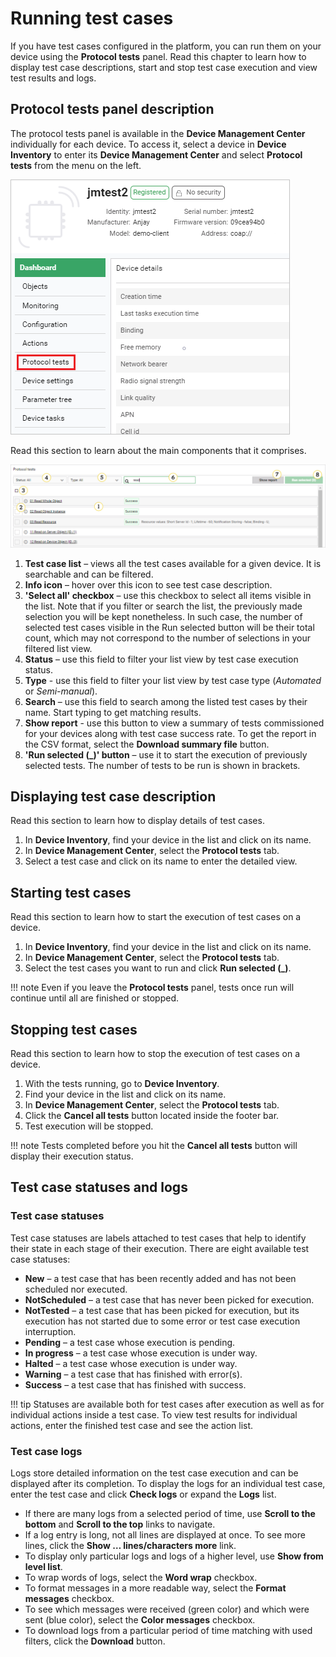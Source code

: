 # Running test cases

If you have test cases configured in the platform, you can run them on your device using the **Protocol tests** panel. Read this chapter to learn how to display test case descriptions, start and stop test case execution and view test results and logs.

## Protocol tests panel description

The protocol tests panel is available in the **Device Management Center** individually for each device. To access it, select a device in **Device Inventory** to enter its **Device Management Center** and select **Protocol tests** from the menu on the left.   

![Protocol tests tab in DMC](images/image101.png "Protocol tests tab in DMC")

Read this section to learn about the main components that it comprises.

![The protocol tests panel](images/image066.png "The protocol tests panel")

1.	**Test case list** – views all the test cases available for a given device. It is searchable and can be filtered.
2.	**Info icon** – hover over this icon to see test case description.
3.	**'Select all' checkbox** – use this checkbox to select all items visible in the list. Note that if you filter or search the list, the previously made selection you will be kept nonetheless. In such case, the number of selected test cases visible in the Run selected button will be their total count, which may not correspond to the number of selections in your filtered list view.
4.	**Status** – use this field to filter your list view by test case execution status.
5. **Type** - use this field to filter your list view by test case type (*Automated* or *Semi-manual*).
6.	**Search** – use this field to search among the listed test cases by their name. Start typing to get matching results.
7. **Show report** - use this button to view a summary of tests commissioned for your devices along with test case success rate. To get the report in the CSV format, select the **Download summary file** button.
8.	**'Run selected (_)' button** – use it to start the execution of previously selected tests. The number of tests to be run is shown in brackets.

##	Displaying test case description

Read this section to learn how to display details of test cases.

1.	In **Device Inventory**, find your device in the list and click on its name.
2.	In **Device Management Center**, select the **Protocol tests** tab.
3.	Select a test case and click on its name to enter the detailed view.

##	Starting test cases

Read this section to learn how to start the execution of test cases on a device.

1.	In **Device Inventory**, find your device in the list and click on its name.
2.	In **Device Management Center**, select the **Protocol tests** tab.
3.	Select the test cases you want to run and click **Run selected (_)**.

!!! note
    Even if you leave the **Protocol tests** panel, tests once run will continue until all are finished or stopped.

##	Stopping test cases

Read this section to learn how to stop the execution of test cases on a device.

1.	With the tests running, go to **Device Inventory**.
2.	Find your device in the list and click on its name.
3.	In **Device Management Center**, select the **Protocol tests** tab.
4.	Click the **Cancel all tests** button located inside the footer bar.
5.	Test execution will be stopped.

!!! note
    Tests completed before you hit the **Cancel all tests** button will display their execution status.

##	Test case statuses and logs

###	Test case statuses

Test case statuses are labels attached to test cases that help to identify their state in each stage of their execution. There are eight available test case statuses:

-	**New** – a test case that has been recently added and has not been scheduled nor executed.
-	**NotScheduled** – a test case that has never been picked for execution.
-	**NotTested** – a test case that has been picked for execution, but its execution has not started due to some error or test case execution interruption.
-	**Pending** – a test case whose execution is pending.
-	**In progress** – a test case whose execution is under way.
-	**Halted** – a test case whose execution is under way.
-	**Warning** – a test case that has finished with error(s).
-	**Success** – a test case that has finished with success.

!!! tip
    Statuses are available both for test cases after execution as well as for individual actions inside a test case. To view test results for individual actions, enter the finished test case and see the action list.

###	Test case logs

Logs store detailed information on the test case execution and can be displayed after its completion. To display the logs for an individual test case, enter the test case and click **Check logs** or expand the **Logs** list.

-	If there are many logs from a selected period of time, use **Scroll to the bottom** and **Scroll to the top** links to navigate.
-	If a log entry is long, not all lines are displayed at once. To see more lines, click the **Show … lines/characters more** link.
-	To display only particular logs and logs of a higher level, use **Show from level list**.
-	To wrap words of logs, select the **Word wrap** checkbox.
-	To format messages in a more readable way, select the **Format messages** checkbox.
-	To see which messages were received (green color) and which were sent (blue color), select the **Color messages** checkbox.
-	To download logs from a particular period of time matching with used filters, click the **Download** button.
